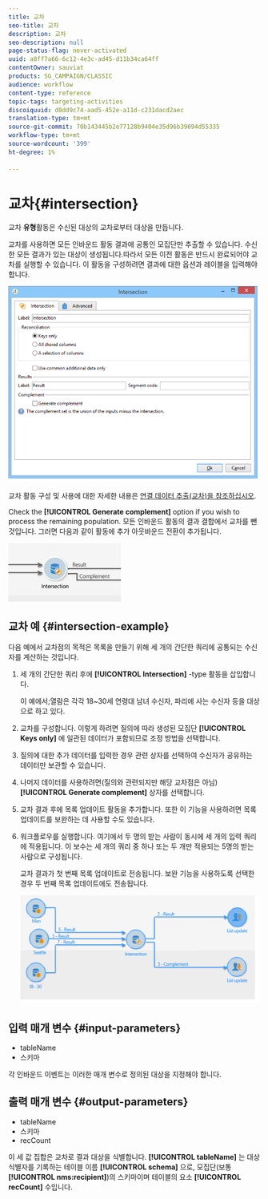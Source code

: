 ```yaml
---
title: 교차
seo-title: 교차
description: 교차
seo-description: null
page-status-flag: never-activated
uuid: a8ff7a66-6c12-4e3c-ad45-d11b34ca64ff
contentOwner: sauviat
products: SG_CAMPAIGN/CLASSIC
audience: workflow
content-type: reference
topic-tags: targeting-activities
discoiquuid: d0dd9c74-aad5-452e-a11d-c231dacd2aec
translation-type: tm+mt
source-git-commit: 70b143445b2e77128b9404e35d96b39694d55335
workflow-type: tm+mt
source-wordcount: '399'
ht-degree: 1%

---
```



# 교차{#intersection}

교차 **유형**&#x200B;활동은 수신된 대상의 교차로부터 대상을 만듭니다.

교차를 사용하면 모든 인바운드 활동 결과에 공통인 모집단만 추출할 수 있습니다. 수신한 모든 결과가 있는 대상이 생성됩니다.따라서 모든 이전 활동은 반드시 완료되어야 교차를 실행할 수 있습니다. 이 활동을 구성하려면 결과에 대한 옵션과 레이블을 입력해야 합니다.

![](assets/s_user_segmentation_inter.png)

교차 활동 구성 및 사용에 대한 자세한 내용은 [연결 데이터 추출(교차)을 참조하십시오](../../workflow/using/targeting-data.md#extracting-joint-data--intersection-).

Check the **[!UICONTROL Generate complement]** option if you wish to process the remaining population. 모든 인바운드 활동의 결과 결합에서 교차를 뺀 것입니다. 그러면 다음과 같이 활동에 추가 아웃바운드 전환이 추가됩니다.

![](assets/s_user_segmentation_inter_compl.png)

## 교차 예 {#intersection-example}

다음 예에서 교차점의 목적은 목록을 만들기 위해 세 개의 간단한 쿼리에 공통되는 수신자를 계산하는 것입니다.

1. 세 개의 간단한 쿼리 후에 **[!UICONTROL Intersection]** -type 활동을 삽입합니다.

   이 예에서;열람은 각각 18~30세 연령대 남녀 수신자, 파리에 사는 수신자 등을 대상으로 하고 있다.

1. 교차를 구성합니다. 이렇게 하려면 질의에 따라 생성된 모집단 **[!UICONTROL Keys only]** 에 일관된 데이터가 포함되므로 조정 방법을 선택합니다.
1. 질의에 대한 추가 데이터를 입력한 경우 관련 상자를 선택하여 수신자가 공유하는 데이터만 보관할 수 있습니다.
1. 나머지 데이터를 사용하려면(질의와 관련되지만 해당 교차점은 아님) **[!UICONTROL Generate complement]** 상자를 선택합니다.
1. 교차 결과 후에 목록 업데이트 활동을 추가합니다. 또한 이 기능을 사용하려면 목록 업데이트를 보완하는 데 사용할 수도 있습니다.
1. 워크플로우를 실행합니다. 여기에서 두 명의 받는 사람이 동시에 세 개의 입력 쿼리에 적용됩니다. 이 보수는 세 개의 쿼리 중 하나 또는 두 개만 적용되는 5명의 받는 사람으로 구성됩니다.

   교차 결과가 첫 번째 목록 업데이트로 전송됩니다. 보완 기능을 사용하도록 선택한 경우 두 번째 목록 업데이트에도 전송됩니다.

   ![](assets/intersection_example.png)

## 입력 매개 변수 {#input-parameters}

* tableName
* 스키마

각 인바운드 이벤트는 이러한 매개 변수로 정의된 대상을 지정해야 합니다.

## 출력 매개 변수 {#output-parameters}

* tableName
* 스키마
* recCount

이 세 값 집합은 교차로 결과 대상을 식별합니다. **[!UICONTROL tableName]** 는 대상 식별자를 기록하는 테이블 이름 **[!UICONTROL schema]** 으로, 모집단(보통 **[!UICONTROL nms:recipient]**)의 스키마이며 테이블의 요소 **[!UICONTROL recCount]** 수입니다.
